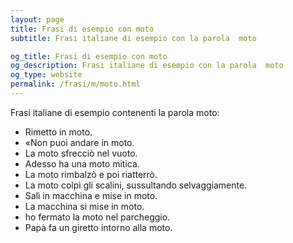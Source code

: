 ```yaml
---
layout: page
title: Frasi di esempio con moto 
subtitle: Frasi italiane di esempio con la parola  moto

og_title: Frasi di esempio con moto 
og_description: Frasi italiane di esempio con la parola  moto
og_type: website
permalink: /frasi/m/moto.html
---
```


Frasi italiane di esempio contenenti la parola moto:


- Rimetto in moto.
- «Non puoi andare in moto.
- La moto sfrecciò nel vuoto.
- Adesso ha una moto mitica.
- La moto rimbalzò e poi riatterrò.
- La moto colpì gli scalini, sussultando selvaggiamente.
- Salì in macchina e mise in moto.
- La macchina si mise in moto.
- ho fermato la moto nel parcheggio.
- Papà fa un giretto intorno alla moto.
